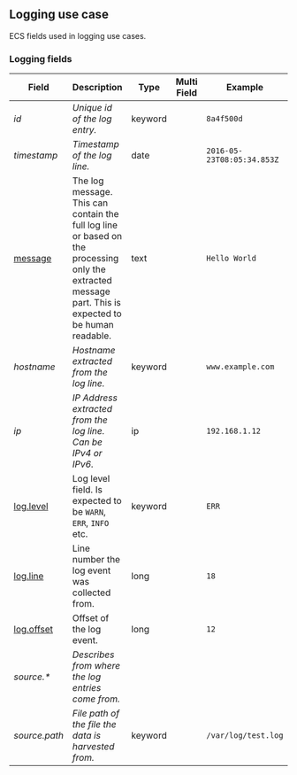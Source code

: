 ## Logging use case

ECS fields used in logging use cases.

### <a name="logging"></a> Logging fields


| Field  | Description  | Type  | Multi Field  | Example  |
|---|---|---|---|---|
| <a name="id"></a>*id*  | *Unique id of the log entry.*  | keyword  |   | `8a4f500d`  |
| <a name="timestamp"></a>*timestamp*  | *Timestamp of the log line.*  | date  |   | `2016-05-23T08:05:34.853Z`  |
| [message](https://github.com/elastic/ecs#message)  | The log message.<br/>This can contain the full log line or based on the processing only the extracted message part. This is expected to be human readable.  | text  |   | `Hello World`  |
| <a name="hostname"></a>*hostname*  | *Hostname extracted from the log line.*  | keyword  |   | `www.example.com`  |
| <a name="ip"></a>*ip*  | *IP Address extracted from the log line. Can be IPv4 or IPv6.*  | ip  |   | `192.168.1.12`  |
| [log.level](https://github.com/elastic/ecs#log.level)  | Log level field. Is expected to be `WARN`, `ERR`, `INFO` etc.  | keyword  |   | `ERR`  |
| [log.line](https://github.com/elastic/ecs#log.line)  | Line number the log event was collected from.  | long  |   | `18`  |
| [log.offset](https://github.com/elastic/ecs#log.offset)  | Offset of the log event.  | long  |   | `12`  |
| <a name="source.&ast;"></a>*source.&ast;*  | *Describes from where the log entries come from.<br/>*  |   |   |   |
| <a name="source.path"></a>*source.path*  | *File path of the file the data is harvested from.*  | keyword  |   | `/var/log/test.log`  |



